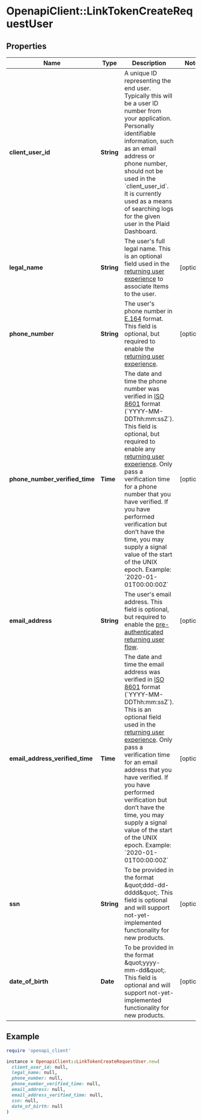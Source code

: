 # OpenapiClient::LinkTokenCreateRequestUser

## Properties

| Name | Type | Description | Notes |
| ---- | ---- | ----------- | ----- |
| **client_user_id** | **String** | A unique ID representing the end user. Typically this will be a user ID number from your application. Personally identifiable information, such as an email address or phone number, should not be used in the &#x60;client_user_id&#x60;. It is currently used as a means of searching logs for the given user in the Plaid Dashboard. |  |
| **legal_name** | **String** | The user&#39;s full legal name. This is an optional field used in the [returning user experience](https://plaid.com/docs/link/returning-user) to associate Items to the user. | [optional] |
| **phone_number** | **String** | The user&#39;s phone number in [E.164](https://en.wikipedia.org/wiki/E.164) format. This field is optional, but required to enable the [returning user experience](https://plaid.com/docs/link/returning-user). | [optional] |
| **phone_number_verified_time** | **Time** | The date and time the phone number was verified in [ISO 8601](https://wikipedia.org/wiki/ISO_8601) format (&#x60;YYYY-MM-DDThh:mm:ssZ&#x60;). This field is optional, but required to enable any [returning user experience](https://plaid.com/docs/link/returning-user).   Only pass a verification time for a phone number that you have verified. If you have performed verification but don’t have the time, you may supply a signal value of the start of the UNIX epoch.   Example: &#x60;2020-01-01T00:00:00Z&#x60;  | [optional] |
| **email_address** | **String** | The user&#39;s email address. This field is optional, but required to enable the [pre-authenticated returning user flow](https://plaid.com/docs/link/returning-user/#enabling-the-returning-user-experience). | [optional] |
| **email_address_verified_time** | **Time** | The date and time the email address was verified in [ISO 8601](https://wikipedia.org/wiki/ISO_8601) format (&#x60;YYYY-MM-DDThh:mm:ssZ&#x60;). This is an optional field used in the [returning user experience](https://plaid.com/docs/link/returning-user).   Only pass a verification time for an email address that you have verified. If you have performed verification but don’t have the time, you may supply a signal value of the start of the UNIX epoch.   Example: &#x60;2020-01-01T00:00:00Z&#x60; | [optional] |
| **ssn** | **String** | To be provided in the format \&quot;ddd-dd-dddd\&quot;. This field is optional and will support not-yet-implemented functionality for new products. | [optional] |
| **date_of_birth** | **Date** | To be provided in the format \&quot;yyyy-mm-dd\&quot;. This field is optional and will support not-yet-implemented functionality for new products. | [optional] |

## Example

```ruby
require 'openapi_client'

instance = OpenapiClient::LinkTokenCreateRequestUser.new(
  client_user_id: null,
  legal_name: null,
  phone_number: null,
  phone_number_verified_time: null,
  email_address: null,
  email_address_verified_time: null,
  ssn: null,
  date_of_birth: null
)
```

